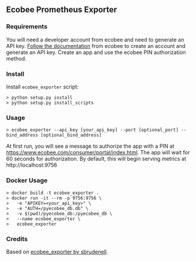 ## Ecobee Prometheus Exporter

### Requirements
You will need a developer account from ecobee and need to generate an API key. [Follow the documentation](https://ecobee.atlassian.net/wiki/spaces/APIFAQ/pages/272204398/How+do+I+create+ecobee+applications+or+get+an+API+key+so+I+can+start+using+the+ecobee+API) from ecobee to create an account and generate an API key. Create an app and use the ecobee PIN authorization method.

### Install

Install `ecobee_exporter` script:
```
> python setup.py install
> python setup.py install_scripts
```

### Usage
```
> ecobee_exporter --api_key [your_api_key] --port [optional_port] --bind_address [optional_bind_address]
```
At first run, you will see a message to authorize the app with a PIN at https://www.ecobee.com/consumer/portal/index.html. The app will wait for 60 seconds for authorization. By default, this will begin serving metrics at http://localhost:9756

### Docker Usage
```
> docker build -t ecobee_exporter .
> docker run -it --rm -p 9756:9756 \
>   -e "APIKEY=<your_api_key>" \
>   -e "AUTH=/pyecobee_db.db" \
>   -v $(pwd)/pyecobee_db:/pyecobee_db \
>   --name ecobee_exporter \
>   ecobee_exporter
```

### Credits
Based on [ecobee_exporter by sbrudenell](https://github.com/sbrudenell/ecobee_exporter/).
